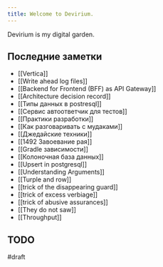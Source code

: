 ```yaml
---
title: Welcome to Devirium.
---
```


Devirium is my digital garden.

## Последние заметки
- [[Vertica]]
- [[Write ahead log files]]
- [[Backend for Frontend (BFF) as API Gateway]]
- [[Architecture decision record]]
- [[Типы данных в postresql]]
- [[Сервис автоответчик для тестов]]
- [[Практики разработки]]
- [[Как разговаривать с мудаками]]
- [[Джедайские техники]]
- [[1492 Завоевание рая]]
- [[Gradle зависимости]]
- [[Колоночная база данных]]
- [[Upsert in postgresql]]
- [[Understanding Arguments]]
- [[Turple and row]]
- [[trick of the disappearing guard]]
- [[trick of excess verbiage]]
- [[trick of abusive assurances]]
- [[They do not saw]]
- [[Throughput]]

## TODO

#draft
